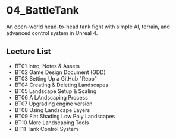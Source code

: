 # 04_BattleTank
An open-world head-to-head tank fight with simple AI, terrain, and advanced control system in Unreal 4.

## Lecture List
* BT01 Intro, Notes & Assets
* BT02 Game Design Document (GDD)
* BT03 Setting Up a GitHub "Repo"
* BT04 Creating & Deleting Landscapes
* BT05 Landscape Setup & Scaling
* BT06 A LAndscaping Process
* BT07 Upgrading engine version
* BT08 Using Landscape Layers
* BT09 Flat Shading Low Poly Landscapes
* BT10 More Landscaping Tools
* BT11 Tank Control System



